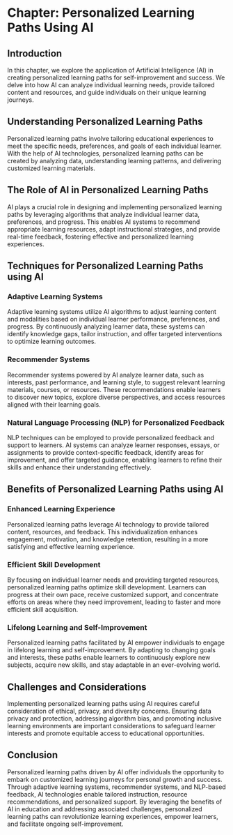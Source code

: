 Chapter: Personalized Learning Paths Using AI
=============================================

Introduction
------------

In this chapter, we explore the application of Artificial Intelligence (AI) in creating personalized learning paths for self-improvement and success. We delve into how AI can analyze individual learning needs, provide tailored content and resources, and guide individuals on their unique learning journeys.

Understanding Personalized Learning Paths
-----------------------------------------

Personalized learning paths involve tailoring educational experiences to meet the specific needs, preferences, and goals of each individual learner. With the help of AI technologies, personalized learning paths can be created by analyzing data, understanding learning patterns, and delivering customized learning materials.

The Role of AI in Personalized Learning Paths
---------------------------------------------

AI plays a crucial role in designing and implementing personalized learning paths by leveraging algorithms that analyze individual learner data, preferences, and progress. This enables AI systems to recommend appropriate learning resources, adapt instructional strategies, and provide real-time feedback, fostering effective and personalized learning experiences.

Techniques for Personalized Learning Paths using AI
---------------------------------------------------

### Adaptive Learning Systems

Adaptive learning systems utilize AI algorithms to adjust learning content and modalities based on individual learner performance, preferences, and progress. By continuously analyzing learner data, these systems can identify knowledge gaps, tailor instruction, and offer targeted interventions to optimize learning outcomes.

### Recommender Systems

Recommender systems powered by AI analyze learner data, such as interests, past performance, and learning style, to suggest relevant learning materials, courses, or resources. These recommendations enable learners to discover new topics, explore diverse perspectives, and access resources aligned with their learning goals.

### Natural Language Processing (NLP) for Personalized Feedback

NLP techniques can be employed to provide personalized feedback and support to learners. AI systems can analyze learner responses, essays, or assignments to provide context-specific feedback, identify areas for improvement, and offer targeted guidance, enabling learners to refine their skills and enhance their understanding effectively.

Benefits of Personalized Learning Paths using AI
------------------------------------------------

### Enhanced Learning Experience

Personalized learning paths leverage AI technology to provide tailored content, resources, and feedback. This individualization enhances engagement, motivation, and knowledge retention, resulting in a more satisfying and effective learning experience.

### Efficient Skill Development

By focusing on individual learner needs and providing targeted resources, personalized learning paths optimize skill development. Learners can progress at their own pace, receive customized support, and concentrate efforts on areas where they need improvement, leading to faster and more efficient skill acquisition.

### Lifelong Learning and Self-Improvement

Personalized learning paths facilitated by AI empower individuals to engage in lifelong learning and self-improvement. By adapting to changing goals and interests, these paths enable learners to continuously explore new subjects, acquire new skills, and stay adaptable in an ever-evolving world.

Challenges and Considerations
-----------------------------

Implementing personalized learning paths using AI requires careful consideration of ethical, privacy, and diversity concerns. Ensuring data privacy and protection, addressing algorithm bias, and promoting inclusive learning environments are important considerations to safeguard learner interests and promote equitable access to educational opportunities.

Conclusion
----------

Personalized learning paths driven by AI offer individuals the opportunity to embark on customized learning journeys for personal growth and success. Through adaptive learning systems, recommender systems, and NLP-based feedback, AI technologies enable tailored instruction, resource recommendations, and personalized support. By leveraging the benefits of AI in education and addressing associated challenges, personalized learning paths can revolutionize learning experiences, empower learners, and facilitate ongoing self-improvement.
